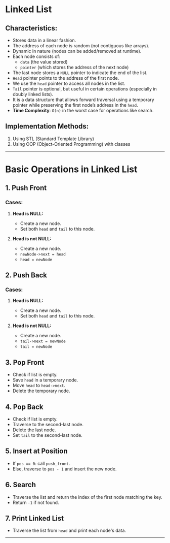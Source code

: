 # Linked List

## Characteristics:
- Stores data in a linear fashion.
- The address of each node is random (not contiguous like arrays).
- Dynamic in nature (nodes can be added/removed at runtime).
- Each node consists of:
  - `data` (the value stored)
  - `pointer` (which stores the address of the next node)
- The last node stores a `NULL` pointer to indicate the end of the list.
- `Head` pointer points to the address of the first node.
- We use the `head` pointer to access all nodes in the list.
- `Tail` pointer is optional, but useful in certain operations (especially in doubly linked lists).
- It is a data structure that allows forward traversal using a temporary pointer while preserving the first node’s address in the `head`.
- **Time Complexity**: `O(n)` in the worst case for operations like search.

## Implementation Methods:
1. Using STL (Standard Template Library)
2. Using OOP (Object-Oriented Programming) with classes

---

# Basic Operations in Linked List

## 1. Push Front
### Cases:
1. **Head is NULL:**  
   - Create a new node.  
   - Set both `head` and `tail` to this node.

2. **Head is not NULL:**  
   - Create a new node.  
   - `newNode->next = head`  
   - `head = newNode`

## 2. Push Back
### Cases:
1. **Head is NULL:**  
   - Create a new node.  
   - Set both `head` and `tail` to this node.

2. **Head is not NULL:**  
   - Create a new node.  
   - `tail->next = newNode`  
   - `tail = newNode`

## 3. Pop Front
- Check if list is empty.
- Save `head` in a temporary node.
- Move `head` to `head->next`.
- Delete the temporary node.

## 4. Pop Back
- Check if list is empty.
- Traverse to the second-last node.
- Delete the last node.
- Set `tail` to the second-last node.

## 5. Insert at Position
- If `pos == 0`: call `push_front`.
- Else, traverse to `pos - 1` and insert the new node.

## 6. Search
- Traverse the list and return the index of the first node matching the key.
- Return `-1` if not found.

## 7. Print Linked List
- Traverse the list from `head` and print each node's data.

---
